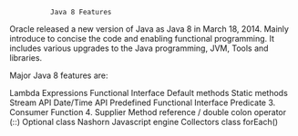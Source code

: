 
              Java 8 Features
Oracle released a new version of Java as Java 8 in March 18, 2014. 
Mainly introduce to concise the code and enabling functional programming.
It includes various upgrades to the Java programming, JVM, Tools and libraries.

Major Java 8 features are:

Lambda Expressions
Functional Interface
Default methods
Static methods
Stream API
Date/Time API
Predefined Functional Interface
Predicate 3. Consumer
Function 4. Supplier
Method reference / double colon operator (::)
Optional class
Nashorn Javascript engine
Collectors class
forEach()
